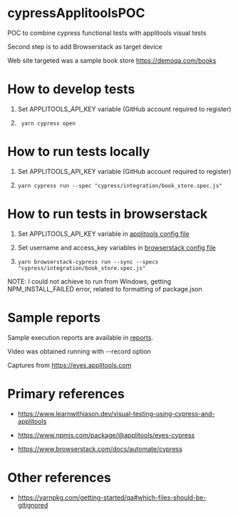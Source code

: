 # cypressApplitoolsPOC

POC to combine cypress functional tests with applitools visual tests

Second step is to add Browserstack as target device


Web site targeted was a sample book store https://demoqa.com/books


# How to develop tests

1. Set APPLITOOLS_API_KEY variable (GitHub account required to register)

2. ` yarn cypress open`


# How to run tests locally

1. Set APPLITOOLS_API_KEY variable (GitHub account required to register)

2. `yarn cypress run --spec "cypress/integration/book_store.spec.js"`


# How to run tests in browserstack

1. Set APPLITOOLS_API_KEY variable in [applitools config file](./applitools.config.js)
2. Set username and access_key variables in [browserstack config file](./browserstack.json)

3. `yarn browserstack-cypress run --sync --specs "cypress/integration/book_store.spec.js"`
   
NOTE: I could not achieve to run from Windows, getting NPM_INSTALL_FAILED error, related to formatting of package.json

# Sample reports

Sample execution reports are available in [reports](./reports).

Video was obtained running with --record option

Captures from https://eyes.applitools.com

# Primary references

- https://www.learnwithjason.dev/visual-testing-using-cypress-and-applitools

- https://www.npmjs.com/package/@applitools/eyes-cypress

- https://www.browserstack.com/docs/automate/cypress
  
# Other references

- https://yarnpkg.com/getting-started/qa#which-files-should-be-gitignored
